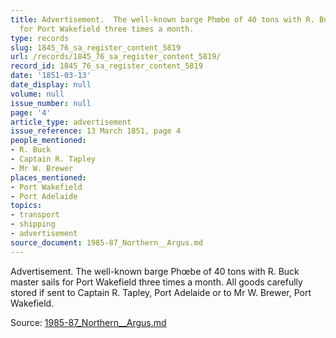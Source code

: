 ```yaml
---
title: Advertisement.  The well-known barge Phœbe of 40 tons with R. Buck master sails
  for Port Wakefield three times a month.
type: records
slug: 1845_76_sa_register_content_5819
url: /records/1845_76_sa_register_content_5819/
record_id: 1845_76_sa_register_content_5819
date: '1851-03-13'
date_display: null
volume: null
issue_number: null
page: '4'
article_type: advertisement
issue_reference: 13 March 1851, page 4
people_mentioned:
- R. Buck
- Captain R. Tapley
- Mr W. Brewer
places_mentioned:
- Port Wakefield
- Port Adelaide
topics:
- transport
- shipping
- advertisement
source_document: 1985-87_Northern__Argus.md
---
```


Advertisement.  The well-known barge Phœbe of 40 tons with R. Buck master sails for Port Wakefield three times a month.  All goods carefully stored if sent to Captain R. Tapley, Port Adelaide or to Mr W. Brewer, Port Wakefield.

Source: [1985-87_Northern__Argus.md](/downloads/markdown/1985-87_Northern__Argus.md)
